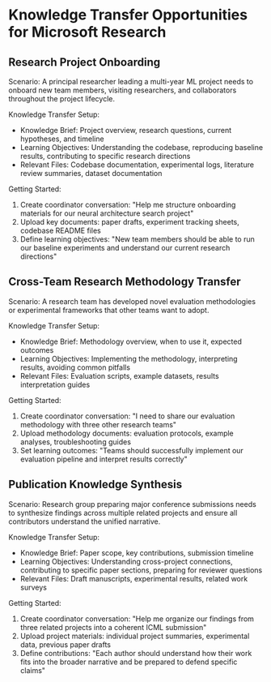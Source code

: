 # Knowledge Transfer Opportunities for Microsoft Research

## Research Project Onboarding

Scenario: A principal researcher leading a multi-year ML project needs to onboard new team members, visiting researchers, and collaborators throughout the project lifecycle.

Knowledge Transfer Setup:
- Knowledge Brief: Project overview, research questions, current hypotheses, and timeline
- Learning Objectives: Understanding the codebase, reproducing baseline results, contributing to specific research directions
- Relevant Files: Codebase documentation, experimental logs, literature review summaries, dataset documentation

Getting Started:
1. Create coordinator conversation: "Help me structure onboarding materials for our neural architecture search project"
2. Upload key documents: paper drafts, experiment tracking sheets, codebase README files
3. Define learning objectives: "New team members should be able to run our baseline experiments and understand our current research directions"

## Cross-Team Research Methodology Transfer

Scenario: A research team has developed novel evaluation methodologies or experimental frameworks that other teams want to adopt.

Knowledge Transfer Setup:
- Knowledge Brief: Methodology overview, when to use it, expected outcomes
- Learning Objectives: Implementing the methodology, interpreting results, avoiding common pitfalls
- Relevant Files: Evaluation scripts, example datasets, results interpretation guides

Getting Started:
1. Create coordinator conversation: "I need to share our evaluation methodology with three other research teams"
2. Upload methodology documents: evaluation protocols, example analyses, troubleshooting guides
3. Set learning outcomes: "Teams should successfully implement our evaluation pipeline and interpret results correctly"

## Publication Knowledge Synthesis

Scenario: Research group preparing major conference submissions needs to synthesize findings across multiple related projects and ensure all contributors understand the unified narrative.

Knowledge Transfer Setup:
- Knowledge Brief: Paper scope, key contributions, submission timeline
- Learning Objectives: Understanding cross-project connections, contributing to specific paper sections, preparing for reviewer questions
- Relevant Files: Draft manuscripts, experimental results, related work surveys

Getting Started:
1. Create coordinator conversation: "Help me organize our findings from three related projects into a coherent ICML submission"
2. Upload project materials: individual project summaries, experimental data, previous paper drafts
3. Define contributions: "Each author should understand how their work fits into the broader narrative and be prepared to defend specific claims"
